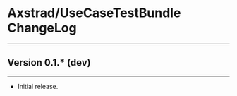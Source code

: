 # Axstrad/UseCaseTestBundle ChangeLog
-------------------------------------

## Version 0.1.* (dev)
----------------------

 - Initial release.
